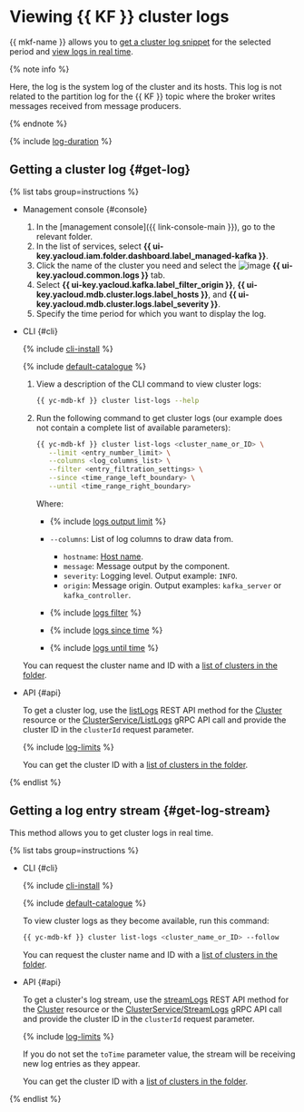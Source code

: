 # Viewing {{ KF }} cluster logs

{{ mkf-name }} allows you to [get a cluster log snippet](#get-log) for the selected period and [view logs in real time](#get-log-stream).

{% note info %}

Here, the log is the system log of the cluster and its hosts. This log is not related to the partition log for the {{ KF }} topic where the broker writes messages received from message producers.

{% endnote %}

{% include [log-duration](../../_includes/mdb/log-duration.md) %}

## Getting a cluster log {#get-log}

{% list tabs group=instructions %}

- Management console {#console}

    1. In the [management console]({{ link-console-main }}), go to the relevant folder.
    1. In the list of services, select **{{ ui-key.yacloud.iam.folder.dashboard.label_managed-kafka }}**.
    1. Click the name of the cluster you need and select the ![image](../../_assets/console-icons/receipt.svg) **{{ ui-key.yacloud.common.logs }}** tab.
    1. Select **{{ ui-key.yacloud.kafka.label_filter_origin }}**, **{{ ui-key.yacloud.mdb.cluster.logs.label_hosts }}**, and **{{ ui-key.yacloud.mdb.cluster.logs.label_severity }}**.
    1. Specify the time period for which you want to display the log.

- CLI {#cli}

    {% include [cli-install](../../_includes/cli-install.md) %}

    {% include [default-catalogue](../../_includes/default-catalogue.md) %}

    1. View a description of the CLI command to view cluster logs:

        ```bash
        {{ yc-mdb-kf }} cluster list-logs --help
        ```

    1. Run the following command to get cluster logs (our example does not contain a complete list of available parameters):

        ```bash
        {{ yc-mdb-kf }} cluster list-logs <cluster_name_or_ID> \
           --limit <entry_number_limit> \
           --columns <log_columns_list> \
           --filter <entry_filtration_settings> \
           --since <time_range_left_boundary> \
           --until <time_range_right_boundary>
        ```

        Where:

        * {% include [logs output limit](../../_includes/cli/logs/limit.md) %}
        * `--columns`: List of log columns to draw data from.
            * `hostname`: [Host name](cluster-hosts.md).
            * `message`: Message output by the component.
            * `severity`: Logging level. Output example: `INFO`.
            * `origin`: Message origin. Output examples: `kafka_server` or `kafka_controller`.

        * {% include [logs filter](../../_includes/cli/logs/filter.md) %}
        * {% include [logs since time](../../_includes/cli/logs/since.md) %}
        * {% include [logs until time](../../_includes/cli/logs/until.md) %}

    You can request the cluster name and ID with a [list of clusters in the folder](cluster-list.md#list-clusters).

- API {#api}

    To get a cluster log, use the [listLogs](../api-ref/Cluster/listLogs.md) REST API method for the [Cluster](../api-ref/Cluster/index.md) resource or the [ClusterService/ListLogs](../api-ref/grpc/cluster_service.md#ListLogs) gRPC API call and provide the cluster ID in the `clusterId` request parameter.

    {% include [log-limits](../../_includes/mdb/mkf/log-limits.md) %}

    You can get the cluster ID with a [list of clusters in the folder](cluster-list.md#list-clusters).

{% endlist %}

## Getting a log entry stream {#get-log-stream}

This method allows you to get cluster logs in real time.

{% list tabs group=instructions %}

- CLI {#cli}

    {% include [cli-install](../../_includes/cli-install.md) %}

    {% include [default-catalogue](../../_includes/default-catalogue.md) %}

    To view cluster logs as they become available, run this command:

    ```bash
    {{ yc-mdb-kf }} cluster list-logs <cluster_name_or_ID> --follow
    ```

    You can request the cluster name and ID with a [list of clusters in the folder](cluster-list.md#list-clusters).

- API {#api}

    To get a cluster's log stream, use the [streamLogs](../api-ref/Cluster/streamLogs.md) REST API method for the [Cluster](../api-ref/Cluster/index.md) resource or the [ClusterService/StreamLogs](../api-ref/grpc/cluster_service.md#StreamLogs) gRPC API call and provide the cluster ID in the `clusterId` request parameter.

    {% include [log-limits](../../_includes/mdb/mkf/log-limits.md) %}

    If you do not set the `toTime` parameter value, the stream will be receiving new log entries as they appear.

    You can get the cluster ID with a [list of clusters in the folder](cluster-list.md#list-clusters).

{% endlist %}
